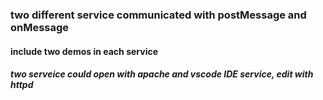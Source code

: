 ### two different service communicated with postMessage and onMessage

####  include two demos in each service

##### two serveice could open with apache and vscode IDE service, edit with httpd


